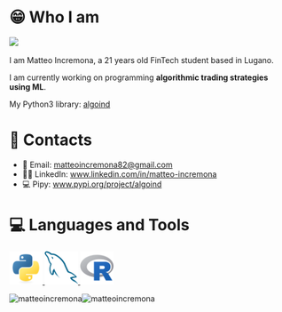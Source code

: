 # 😁 Who I am
<img src="https://komarev.com/ghpvc/?username=matteoincremona&label=Profile%20views&color=brightgreen&style=flat" /> </a>

I am Matteo Incremona, a 21 years old FinTech student based in Lugano.

I am currently working on programming **algorithmic trading strategies using ML**.

My Python3 library: [algoind]

# 📮 Contacts
- 📩 Email: matteoincremona82@gmail.com
- 👨‍💼 LinkedIn: www.linkedin.com/in/matteo-incremona
- 💻 Pipy: www.pypi.org/project/algoind


# 💻 Languages and Tools
<a href="https://www.python.org" target="_blank" rel="noreferrer"> <img src="https://raw.githubusercontent.com/devicons/devicon/master/icons/python/python-original.svg" alt="python" width="60" height="60"/>
<a href="https://www.python.org" target="_blank" rel="noreferrer"> <img src="https://raw.githubusercontent.com/devicons/devicon/master/icons/mysql/mysql-original.svg" alt="mysql" width="60" height="60"/>
<a href="https://www.python.org" target="_blank" rel="noreferrer"> <img src="https://raw.githubusercontent.com/devicons/devicon/master/icons/r/r-original.svg" alt="r" width="60" height="60"/>
<p><img align="left" src="https://github-readme-stats.vercel.app/api?username=matteoincremona&show_icons=true&locale=en&theme=dark&count_private=true&hide=stars,prs,issues,contribs" alt="matteoincremona" /></p>
<p><img align="left" src="https://github-readme-stats.vercel.app/api/top-langs?username=matteoincremona&show_icons=true&locale=en&layout=compact&theme=dark&count_private=true" alt="matteoincremona" /></p>


[algoind]: https://github.com/matteoincremona/algoind

